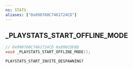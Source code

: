 ```yaml
---
ns: STATS
aliases: ["0x098760C7461724CD"]
---
```

## _PLAYSTATS_START_OFFLINE_MODE

```c
// 0x098760C7461724CD 0x896CDF8D
void _PLAYSTATS_START_OFFLINE_MODE();
```

```
PLAYSTATS_START_INVITE_DESPAWNING?
```

